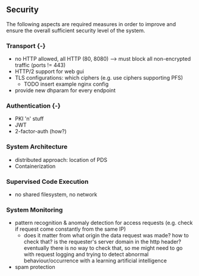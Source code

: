 ## Security



The following aspects are required measures in order to improve and ensure the overall sufficient 
security level of the system.



### Transport {-}
    
-   no HTTP allowed, all HTTP (80, 8080) --> must block all non-encrypted traffic (ports != 443)
-   HTTP/2 support for web gui
-   TLS configurations: which ciphers (e.g. use ciphers supporting PFS)
    -   TODO insert example nginx config
-   provide new dhparam for every endpoint

    
### Authentication {-}

-   PKI 'n' stuff
-   JWT
-   2-factor-auth (how?)


### System Architecture

+   distributed approach: location of PDS
+   Containerization


### Supervised Code Execution

-   no shared filesystem, no network


### System Monitoring

+   pattern recognition & anomaly detection for access requests (e.g. check if request come constantly from the same IP)
    -   does it matter from what origin the data request was made? how to check that? is the 
        requester's server domain in the http header?
        eventually there is no way to check that, so me might need to go with request logging and
        trying to detect abnormal behaviour/occurrence with a learning artificial intelligence
+   spam protection 
